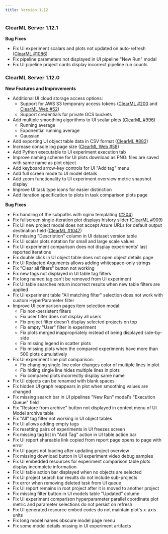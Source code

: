 ```yaml
---
title: Version 1.12
---
```


### ClearML Server 1.12.1 

**Bug Fixes**
* Fix UI experiment scalars and plots not updated on auto-refresh ([ClearML #1086](https://github.com/clearml/clearml/issues/1086))
* Fix pipeline parameters not displayed in UI pipeline "New Run" modal
* Fix UI pipeline project cards display incorrect pipeline run counts

### ClearML Server 1.12.0

**New Features and Improvements**
* Additional UI cloud storage access options:
  * Support for AWS S3 temporary access tokens ([ClearML #200](https://github.com/clearml/clearml-server/issues/200) and [ClearML Web #52](https://github.com/clearml/clearml-web/issues/52))
  * Support credentials for private GCS buckets
* Add multiple smoothing algorithms to UI scalar plots ([ClearML #996](https://github.com/clearml/clearml/issues/996))
  * Running average
  * Exponential running average
  * Gaussian
* Add exporting UI object table data in CSV format ([ClearML #882](https://github.com/clearml/clearml/issues/882))
* Increase console log page size ([ClearML Web #58](https://github.com/clearml/clearml-web/pull/58))
* Add Python executable to UI experiment execution tab
* Improve naming scheme for UI plots download as PNG: files are saved with same name as plot object
* Add keyboard arrow-key controls for UI "Add tag" menu
* Add full screen mode to UI model details
* Add zoom functionality to UI experiment overview metric snapshot display
* Improve UI task type icons for easier distinction
* Add iteration specification to plots in task comparison plots page
  
**Bug Fixes**
* Fix handling of the subpaths with nginx templating ([#204](https://github.com/clearml/clearml-server/pull/204))
* Fix fullscreen single-iteration plot displays history slider ([ClearML #909](https://github.com/clearml/clearml/issues/909))
* Fix UI new project modal does not accept Azure URLs for default output destination field ([ClearML #1047](https://github.com/clearml/clearml/issues/1047))
* Fix missing "Description" column in UI dataset version table
* Fix UI scalar plots notation for small and large scale values
* Fix UI experiment comparison does not display experiments' last reported iterations
* Fix double click in UI object table does not open object details page
* Fix UI Redacted Arguments allows adding whitespace-only strings
* Fix "Clear all filters" button not working
* Fix new tags not displayed in UI table tag filters
* Fix long named tag can't be removed from UI experiment
* Fix UI table searches return incorrect results when new table filters are applied
* Fix UI experiment table "All matching filter" selection does not work with custom HyperParameter filter
* Improve UI comparison pages item selection modal:
  * Fix non-persistent filters
  * Fix user filter does not display all users
  * Fix project filter doesn't display selected projects on top
  * Fix empty "User" filter in experiment
  * Fix plots merged inappropriately instead of being displayed side-by-side
  * Fix missing legend in scatter plots
  * Fix missing plots when the compared experiments have more than 500 plots cumulatively
* Fix UI experiment line plot comparison:
  * Fix changing single line color changes color of multiple lines in plot
  * Fix hiding single line hides multiple lines in plots
  * Fix compared plots incorrectly display same name
* Fix UI objects can be renamed with blank spaces
* Fix hidden UI graph reappears in plot when smoothing values are changed
* Fix missing search bar in UI pipelines "New Run" modal's "Execution Queue" field
* Fix "Restore from archive" button not displayed in context menu of UI Model archive table
* Fix "All" tag filter not working in UI object tables
* Fix UI allows adding empty tags
* Fix resetting pairs of experiments in UI freezes screen
* Fix missing tag list in "Add Tag" action in UI table action bar
* Fix UI report shareable link copied from report page opens to page with error
* Fix UI pages not loading after updating project overview
* Fix missing download button in UI experiment video debug samples
* Fix UI embedded resources for experiment comparison table plots display incomplete information
* Fix UI table action bar displayed when no objects are selected
* Fix UI project search bar results do not include sub-projects
* Fix error when removing deleted task from UI queue
* Fix UI report remains in root project after it is moved to another project
* Fix missing filter button in UI models table "Updated" column
* Fix UI experiment comparison hyperparameter parallel coordinate plot metric and parameter selections do not persist on refresh
* Fix UI generated resource embed codes do not maintain plot's x-axis units
* Fix long model names obscure model page menu
* Fix some model details missing in UI experiment artifacts
